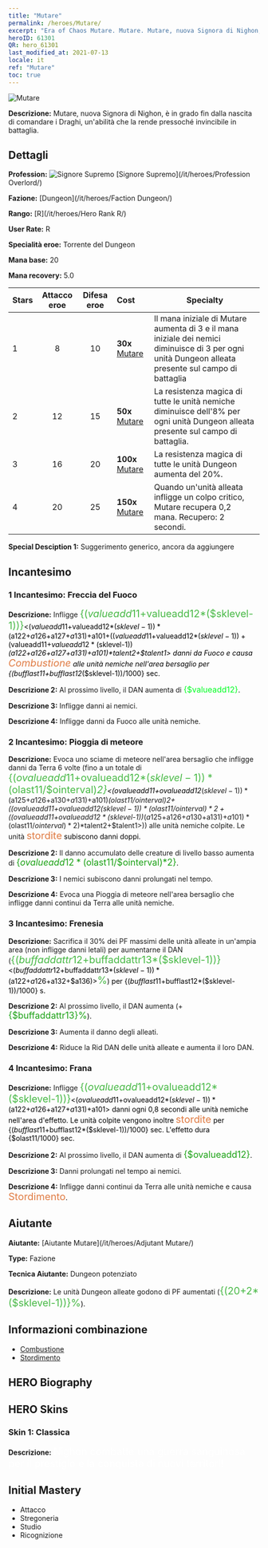 ```yaml
---
title: "Mutare"
permalink: /heroes/Mutare/
excerpt: "Era of Chaos Mutare. Mutare. Mutare, nuova Signora di Nighon, è in grado fin dalla nascita di comandare i Draghi, un'abilità che la rende pressoché invincibile in battaglia."
heroID: 61301
QR: hero_61301
last_modified_at: 2021-07-13
locale: it
ref: "Mutare"
toc: true
---
```

  ![Mutare](/images/h/h_Mutare.jpg)

 **Descrizione:** Mutare, nuova Signora di Nighon, è in grado fin dalla nascita di comandare i Draghi, un'abilità che la rende pressoché invincibile in battaglia.
## Dettagli
 **Profession:** ![Signore Supremo](/images/h/h_prof_16.png)  [Signore Supremo](/it/heroes/Profession Overlord/)

 **Fazione:** [Dungeon](/it/heroes/Faction Dungeon/)

 **Rango:** [R](/it/heroes/Hero Rank R/)

 **User Rate:** R

 **Specialità eroe:** Torrente del Dungeon

 **Mana base:** 20

 **Mana recovery:** 5.0


  | Stars | Attacco eroe | Difesa eroe | Cost |     Specialty     |
  |---------|:---------------:|:---------------:|:--|--------------------|
  |    1    | 8 | 10 | **30x** [Mutare](/ItemsIT/her_389/) | Il mana iniziale di Mutare aumenta di 3 e il mana iniziale dei nemici diminuisce di 3 per ogni unità Dungeon alleata presente sul campo di battaglia |
  |    2    | 12 | 15 | **50x** [Mutare](/ItemsIT/her_389/) | La resistenza magica di tutte le unità nemiche diminuisce dell'8% per ogni unità Dungeon alleata presente sul campo di battaglia. |
  |    3    | 16 | 20 | **100x** [Mutare](/ItemsIT/her_389/) | La resistenza magica di tutte le unità Dungeon aumenta del 20%. |
  |    4    | 20 | 25 | **150x** [Mutare](/ItemsIT/her_389/) | Quando un'unità alleata infligge un colpo critico, Mutare recupera 0,2 mana. Recupero: 2 secondi. |

 **Special Desciption 1:** Suggerimento generico, ancora da aggiungere

## Incantesimo
### 1 Incantesimo: Freccia del Fuoco
 **Descrizione:** Infligge <span style="color: #48b946;font-size:20px">{($valueadd11+$valueadd12*($sklevel-1))}</span><span style="color: black"><($valueadd11+$valueadd12*($sklevel-1))*($a122+$a126+$a127+$a131)+$a101+(($valueadd11+$valueadd12*($sklevel-1))+($valueadd11+$valueadd12*($sklevel-1))*($a122+$a126+$a127+$a131)+$a101)*$talent2+$talent1> danni da Fuoco e causa <span style="color: #e07c44;font-size:20px">Combustione</span><span style="color: black"> alle unità nemiche nell'area bersaglio per {($bufflast11+$bufflast12*($sklevel-1))/1000} sec.

 **Descrizione 2:** Al prossimo livello, il DAN aumenta di <span style="color: #00ff22;font-size:16px">{$valueadd12}</span><span style="color: black">.

 **Descrizione 3:** Infligge danni ai nemici.

 **Descrizione 4:** Infligge danni da Fuoco alle unità nemiche.

### 2 Incantesimo: Pioggia di meteore
 **Descrizione:** Evoca uno sciame di meteore nell'area bersaglio che infligge danni da Terra 6 volte (fino a un totale di <span style="color: #48b946;font-size:20px">{($ovalueadd11+$ovalueadd12*($sklevel-1))*($olast11/$ointerval)*2}</span><span style="color: black"><($ovalueadd11+$ovalueadd12*($sklevel-1))*($a125+$a126+$a130+$a131)+$a101)*($olast11/$ointerval)*2+(($ovalueadd11+$ovalueadd12*($sklevel-1))*($olast11/$ointerval)*2+(($ovalueadd11+$ovalueadd12*($sklevel-1))*($a125+$a126+$a130+$a131)+$a101)*($olast11/$ointerval)*2)*$talent2+$talent1>)) alle unità nemiche colpite. Le unità <span style="color: #e07c44;font-size:20px">stordite</span><span style="color: black"> subiscono danni doppi.

 **Descrizione 2:** Il danno accumulato delle creature di livello basso aumenta di <span style="color: #1ca216;font-size:18px">{$ovalueadd12*($olast11/$ointerval)*2}</span><span style="color: black">.

 **Descrizione 3:** I nemici subiscono danni prolungati nel tempo.

 **Descrizione 4:** Evoca una Pioggia di meteore nell'area bersaglio che infligge danni continui da Terra alle unità nemiche.

### 3 Incantesimo: Frenesia
 **Descrizione:** Sacrifica il 30% dei PF massimi delle unità alleate in un'ampia area (non infligge danni letali) per aumentarne il DAN (<span style="color: #48b946;font-size:20px">{($buffaddattr12+$buffaddattr13*($sklevel-1))}</span><span style="color: black"><($buffaddattr12+$buffaddattr13*($sklevel-1))*($a122+$a126+$a132+$a136)><span style="color: #48b946;font-size:20px">%</span><span style="color: black">) per {($bufflast11+$bufflast12*($sklevel-1))/1000} s.

 **Descrizione 2:** Al prossimo livello, il DAN aumenta (+<span style="color: #1ca216;font-size:18px">{$buffaddattr13}%</span><span style="color: black">).

 **Descrizione 3:**  Aumenta il danno degli alleati.

 **Descrizione 4:** Riduce la Rid DAN delle unità alleate e aumenta il loro DAN.

### 4 Incantesimo: Frana
 **Descrizione:** Infligge <span style="color: #48b946;font-size:20px">{($ovalueadd11+$ovalueadd12*($sklevel-1))}</span><span style="color: black"><($ovalueadd11+$ovalueadd12*($sklevel-1))*($a122+$a126+$a127+$a131)+$a101> danni ogni 0,8 secondi alle unità nemiche nell'area d'effetto. Le unità colpite vengono inoltre <span style="color: #e07c44;font-size:20px">stordite</span><span style="color: black"> per {($bufflast11+$bufflast12*($sklevel-1))/1000} sec. L'effetto dura {$olast11/1000} sec.

 **Descrizione 2:** Al prossimo livello, il DAN aumenta di <span style="color: #1ca216;font-size:18px">{$ovalueadd12}</span><span style="color: black">.

 **Descrizione 3:** Danni prolungati nel tempo ai nemici.

 **Descrizione 4:** Infligge danni continui da Terra alle unità nemiche e causa <span style="color: #e07c44;font-size:20px">Stordimento</span><span style="color: black">.


## Aiutante

 **Aiutante:**  [Aiutante Mutare](/it/heroes/Adjutant Mutare/) 

 **Type:**  Fazione 

 **Tecnica Aiutante:**  Dungeon potenziato 

 **Descrizione:** Le unità Dungeon alleate godono di PF aumentati (<span style="color: #48b946;font-size:20px">{(20+2*($sklevel-1))}%</span><span style="color: black">).

## Informazioni combinazione

* [Combustione](/it/combination/Combustione/) 
* [Stordimento](/it/combination/Stordimento/) 

## HERO Biography

## HERO Skins
### Skin 1: **Classica**

 **Descrizione:** <span style="color: #ffffff;font-size:20px">Nighon combatte una guerra sanguinosa per il prestigio e la conquista di nuovi territori!</span>



## Initial Mastery
   - Attacco
   - Stregoneria
   - Studio
   - Ricognizione

